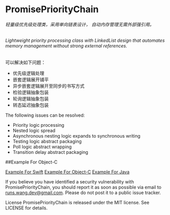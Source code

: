 # PromisePriorityChain
###### 轻量级优先级处理类，采用单向链表设计， 自动内存管理无需外部强引用。
###### Lightweight priority processing class with LinkedList design that automates memory management without strong external references.


可以解决如下问题：
* 优先级逻辑处理
* 嵌套逻辑展开铺平
* 异步嵌套逻辑展开至同步的书写方式
* 检验逻辑抽象包装
* 轮询逻辑抽象包装
* 转态延迟抽象包装

The following issues can be resolved:
*  Priority logic processing
*  Nested logic spread
*  Asynchronous nesting logic expands to synchronous writing
*  Testing logic abstract packaging
*  Poll logic abstract wrapping
*  Transition delay abstract packaging

##Example For Object-C

[Example For Swift](http://)
[Example For Object-C](http://)
[Example For Java](http://)



If you believe you have identified a security vulnerability with PromisePriorityChain, you should report it as soon as possible via email to runs.wang.dev@gmail.com. Please do not post it to a public issue tracker.

License
PromisePriorityChain is released under the MIT license. See LICENSE for details.